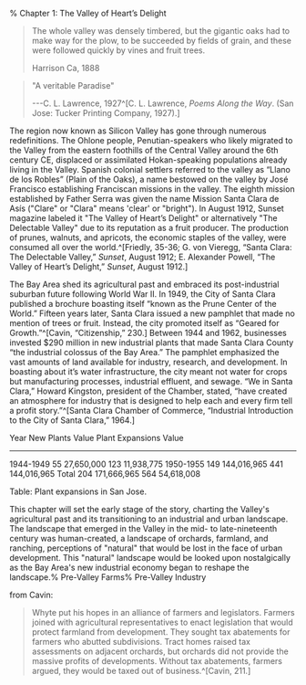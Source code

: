 % Chapter 1: The Valley of Heart’s Delight

> The whole valley was densely timbered, but the gigantic oaks had to make way 
> for the plow, to be succeeded by fields of grain, and these were followed 
> quickly by vines and fruit trees.
> 
> Harrison Ca, 1888

> "A veritable Paradise"
> 
> ---C. L. Lawrence, 1927^[C. L. Lawrence, *Poems Along the Way*. (San Jose: 
> Tucker Printing Company, 1927).]

The region now known as Silicon Valley has gone through numerous 
redefinitions. The Ohlone people, Penutian-speakers who likely migrated to the 
Valley from the eastern foothills of the Central Valley around the 6th century 
CE, displaced or assimilated Hokan-speaking populations already living in the 
Valley. Spanish colonial settlers referred to the valley as “Llano de los 
Robles” (Plain of the Oaks), a name bestowed on the valley by José Francisco 
establishing Franciscan missions in the valley. The eighth mission established 
by Father Serra was given the name Mission Santa Clara de Asís ("Clare" or 
"Clara" means 'clear' or "bright"). In August 1912, Sunset magazine labeled it 
"The Valley of Heart’s Delight" or alternatively "The Delectable Valley" due 
to its reputation as a fruit producer. The production of prunes, walnuts, and 
apricots, the economic staples of the valley, were consumed all over the 
world.^[Friedly, 35-36; G. von Vieregg, “Santa Clara: The Delectable Valley,” 
*Sunset*, August 1912; E. Alexander Powell, “The Valley of Heart’s Delight,” 
*Sunset*, August 1912.]

The Bay Area shed its agricultural past and embraced its post-industrial 
suburban future following World War II. In 1949, the City of Santa Clara 
published a brochure boasting itself “known as the Prune Center of the World.” 
Fifteen years later, Santa Clara issued a new pamphlet that made no mention of 
trees or fruit. Instead, the city promoted itself as “Geared for 
Growth.”^[Cavin, “Citizenship,” 230.] Between 1944 and 1962, businesses 
invested $290 million in new industrial plants that made Santa Clara County 
“the industrial colossus of the Bay Area.” The pamphlet emphasized the vast 
amounts of land available for industry, research, and development. In boasting 
about it’s water infrastructure, the city meant not water for crops but 
manufacturing processes, industrial effluent, and sewage. “We in Santa Clara,” 
Howard Kingston, president of the Chamber, stated, “have created an atmosphere 
for industry that is designed to help each and every firm tell a profit 
story.”^[Santa Clara Chamber of Commerce, “Industrial Introduction to the City 
of Santa Clara,” 1964.]

Year       New Plants    Value        Plant Expansions  Value
---------  ------------  -----------  ----------------  ---------
1944-1949  55            27,650,000   123               11,938,775
1950-1955  149           144,016,965  441               144,016,965
Total      204           171,666,965  564               54,618,008

Table:  Plant expansions in San Jose.

This chapter will set the early stage of the story, charting the Valley's 
agricultural past and its transitioning to an industrial and urban landscape. 
The landscape that emerged in the Valley in the mid- to late-nineteenth 
century was human-created, a landscape of orchards, farmland, and ranching, 
perceptions of "natural" that would be lost in the face of urban development. 
This "natural" landscape would be looked upon nostalgically as the Bay Area's 
new industrial economy began to reshape the landscape.% Pre-Valley Farms% 
Pre-Valley Industry


from Cavin:
> Whyte put his hopes in an alliance of farmers and legislators. Farmers 
> joined with agricultural representatives to enact legislation that would 
> protect farmland from development. They sought tax abatements for farmers 
> who abutted subdivisions. Tract homes raised tax assessments on adjacent 
> orchards, but orchards did not provide the massive profits of developments. 
> Without tax abatements, farmers argued, they would be taxed out of 
> business.^[Cavin, 211.]


